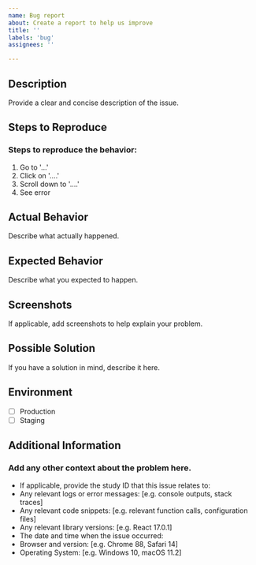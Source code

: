 ```yaml
---
name: Bug report
about: Create a report to help us improve
title: ''
labels: 'bug'
assignees: ''

---
```


## Description

Provide a clear and concise description of the issue.
## Steps to Reproduce

### Steps to reproduce the behavior:
1. Go to '...'
2. Click on '....'
3. Scroll down to '....'
4. See error
## Actual Behavior

Describe what actually happened.
## Expected Behavior

Describe what you expected to happen.
## Screenshots

If applicable, add screenshots to help explain your problem.
## Possible Solution

If you have a solution in mind, describe it here.
## Environment

- [ ] Production
- [ ] Staging
## Additional Information
### Add any other context about the problem here.

- If applicable, provide the study ID that this issue relates to:
- Any relevant logs or error messages: [e.g. console outputs, stack traces]
- Any relevant code snippets: [e.g. relevant function calls, configuration files]
- Any relevant library versions: [e.g. React 17.0.1]
- The date and time when the issue occurred:
- Browser and version: [e.g. Chrome 88, Safari 14]
- Operating System: [e.g. Windows 10, macOS 11.2]

